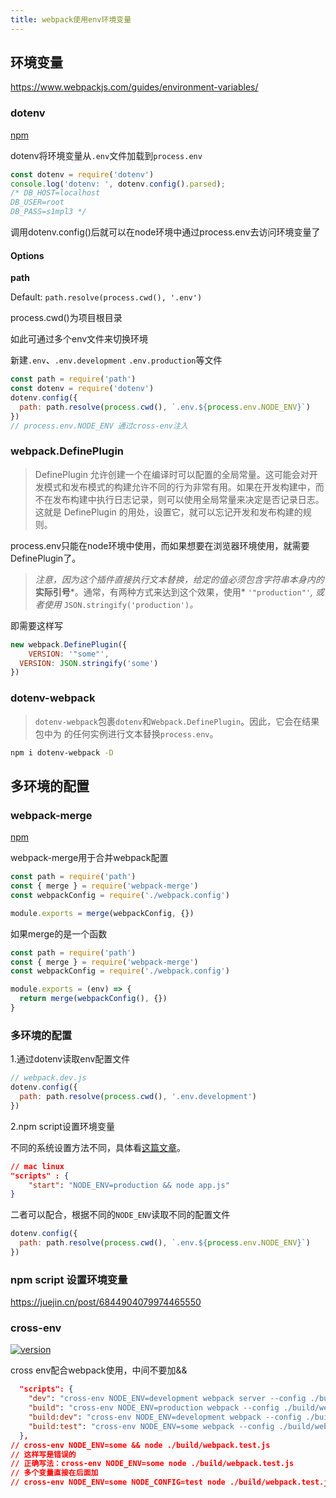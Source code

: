 ```yaml
---
title: webpack使用env环境变量
---
```


## 环境变量

https://www.webpackjs.com/guides/environment-variables/



### dotenv

[npm](https://www.npmjs.com/package/dotenv)

dotenv将环境变量从`.env`文件加载到`process.env`

```js
const dotenv = require('dotenv')
console.log('dotenv: ', dotenv.config().parsed);
/* DB_HOST=localhost
DB_USER=root
DB_PASS=s1mpl3 */
```

调用dotenv.config()后就可以在node环境中通过process.env去访问环境变量了

#### Options

**path**

Default: `path.resolve(process.cwd(), '.env')`

process.cwd()为项目根目录

如此可通过多个env文件来切换环境

新建`.env`、`.env.development` `.env.production`等文件

```js
const path = require('path')
const dotenv = require('dotenv')
dotenv.config({
  path: path.resolve(process.cwd(), `.env.${process.env.NODE_ENV}`)
})
// process.env.NODE_ENV 通过cross-env注入
```



### webpack.DefinePlugin

> DefinePlugin 允许创建一个在编译时可以配置的全局常量。这可能会对开发模式和发布模式的构建允许不同的行为非常有用。如果在开发构建中，而不在发布构建中执行日志记录，则可以使用全局常量来决定是否记录日志。这就是 DefinePlugin 的用处，设置它，就可以忘记开发和发布构建的规则。

process.env只能在node环境中使用，而如果想要在浏览器环境使用，就需要DefinePlugin了。

> *注意，因为这个插件直接执行文本替换，给定的值必须包含字符串本身内的***实际引号***。通常，有两种方式来达到这个效果，使用* `'"production"'`*, 或者使用* `JSON.stringify('production')`*。*

即需要这样写

```js
new webpack.DefinePlugin({
	VERSION: '"some"',
  VERSION: JSON.stringify('some')
})
```

### dotenv-webpack

> `dotenv-webpack`包裹`dotenv`和`Webpack.DefinePlugin`。因此，它会在结果包中为 的任何实例进行文本替换`process.env`。

```sh
npm i dotenv-webpack -D
```



## 多环境的配置

### webpack-merge

[npm](https://www.npmjs.com/package/webpack-merge)

webpack-merge用于合并webpack配置

```js
const path = require('path')
const { merge } = require('webpack-merge')
const webpackConfig = require('./webpack.config')

module.exports = merge(webpackConfig, {})
```

如果merge的是一个函数

```js
const path = require('path')
const { merge } = require('webpack-merge')
const webpackConfig = require('./webpack.config')

module.exports = (env) => {
  return merge(webpackConfig(), {})
}
```

### 多环境的配置

1.通过dotenv读取env配置文件

```js
// webpack.dev.js
dotenv.config({
  path: path.resolve(process.cwd(), '.env.development')
})
```

2.npm script设置环境变量

不同的系统设置方法不同，具体看[这篇文章](https://juejin.cn/post/6844904079974465550)。

```json
// mac linux
"scripts" : {
    "start": "NODE_ENV=production && node app.js"
}
```

二者可以配合，根据不同的`NODE_ENV`读取不同的配置文件

```js
dotenv.config({
  path: path.resolve(process.cwd(), `.env.${process.env.NODE_ENV}`)
})
```



### npm script 设置环境变量

https://juejin.cn/post/6844904079974465550



### cross-env

[![version](https://camo.githubusercontent.com/de28f7c8f73db264ae64ba81f2d1ccc00889f073421f1ce9e2da09f358239037/68747470733a2f2f696d672e736869656c64732e696f2f6e706d2f762f6761747362792d72656d61726b2d656d6265646465722e7376673f7374796c653d666c61742d737175617265)](https://www.npmjs.com/package/gatsby-remark-embedder) 

cross env配合webpack使用，中间不要加&&

```json
  "scripts": {
    "dev": "cross-env NODE_ENV=development webpack server --config ./build/webpack.dev.js",
    "build": "cross-env NODE_ENV=production webpack --config ./build/webpack.prod.js -o dist",
    "build:dev": "cross-env NODE_ENV=development webpack --config ./build/webpack.prod.js -o dist",
    "build:test": "cross-env NODE_ENV=some webpack --config ./build/webpack.test.js"
  },
// cross-env NODE_ENV=some && node ./build/webpack.test.js
// 这样写是错误的
// 正确写法：cross-env NODE_ENV=some node ./build/webpack.test.js
// 多个变量直接在后面加
// cross-env NODE_ENV=some NODE_CONFIG=test node ./build/webpack.test.js
```

